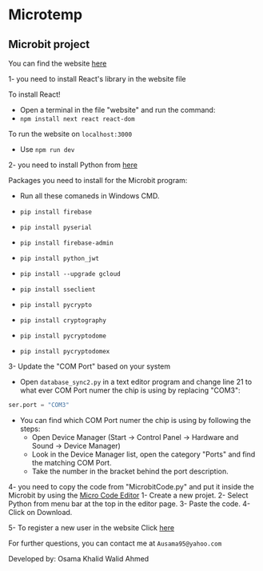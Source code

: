 # Microtemp
## Microbit project

You can find the website [here](https://microtemp.vercel.app/)



1- you need to install React's library in the website file

To install React!
- Open a terminal in the file "website" and run the command:
 - `npm install next react react-dom`

To run the website on `localhost:3000`
 - Use `npm run dev`



2- you need to install Python from [here](https://www.python.org/downloads/)

Packages you need to install for the Microbit program:
- Run all these comaneds in Windows CMD.

 - `pip install firebase`
 - `pip install pyserial`
 - `pip install firebase-admin`
 - `pip install python_jwt`
 - `pip install --upgrade gcloud`
 - `pip install sseclient`
 - `pip install pycrypto`
 - `pip install cryptography`
 - `pip install pycryptodome`
 - `pip install pycryptodomex`



3- Update the "COM Port" based on your system
- Open `database_sync2.py` in a text editor program and change line 21 to what ever COM Port numer the chip is using by replacing "COM3":
```py
ser.port = "COM3"
```
- You can find which COM Port numer the chip is using by following the steps:
  - Open Device Manager (Start → Control Panel → Hardware and Sound → Device Manager)
  - Look in the Device Manager list, open the category "Ports" and find the matching COM Port.
  - Take the number in the bracket behind the port description.



4- you need to copy the code from "MicrobitCode.py" and put it inside the Microbit by using the [Micro Code Editor](https://microbit.org/code/)
 1- Create a new projet.
 2- Select Python from menu bar at the top in the editor page.
 3- Paste the code.
 4- Click on Download.

5- To register a new user in the website Click [here](https://microtemp.vercel.app/users/register)

For further questions, you can contact me at `Ausama95@yahoo.com`

Developed by: Osama Khalid Walid Ahmed